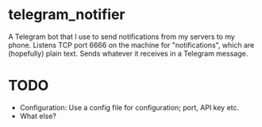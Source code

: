 # telegram_notifier

A Telegram bot that I use to send notifications from my servers to my phone.
Listens TCP port 6666 on the machine for "notifications", which are (hopefully) plain text.
Sends whatever it receives in a Telegram message.

# TODO

* Configuration: Use a config file for configuration; port, API key etc.
* What else?
